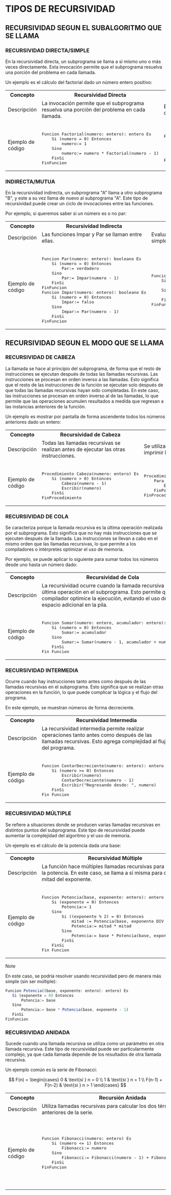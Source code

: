 # TIPOS DE RECURSIVIDAD

## RECURSIVIDAD SEGUN EL SUBALGORITMO QUE SE LLAMA
### RECURSIVIDAD DIRECTA/SIMPLE
En la recursividad directa, un subprograma se llama a sí mismo uno o más veces directamente. Esta invocación permite que el subprograma resuelva una porción del problema en cada llamada.

Un ejemplo es el cálculo del factorial dado un número entero positivo:
<table>
    <tr>
        <th>Concepto</th>
        <th>Recursividad Directa</th>
        <th>Iteración</th>
    </tr>
    <tr>
        <td>Descripción</td>
        <td>
            La invocación permite que el subprograma resuelva una porción del problema en cada llamada.
        </td>
        <td>
            En este enfoque, se utilizan iteraciones para calcular el factorial.
        </td>
    </tr>
    <tr>
        <td>Ejemplo de código</td>
        <td><br>
            <pre lang="js">
Funcion Factorial(numero: entero): entero Es
    Si (numero = 0) Entonces
        numero:= 1
    Sino
        numero:= numero * Factorial(numero - 1)
    FinSi
FinFuncion</pre>
        </td>
        <td><br>
            <pre lang="js">
Funcion Factorial(numero: entero): entero Es
    resultado:= 1
    Para (i desde 1 hasta numero) Hacer
        resultado:= resultado * i
    FinPara
FinFuncion</pre>
        </td>
    </tr>
</table>

### INDIRECTA/MUTUA
En la recursividad indirecta, un subprograma "A" llama a otro subprograma "B", y este a su vez llama de nuevo al subprograma "A". Este tipo de recursividad puede crear un ciclo de invocaciones entre las funciones.

Por ejemplo, si queremos saber si un número es o no par:
<table>
    <tr>
        <th>Concepto</th>
        <th>Recursividad Indirecta</th>
        <th>Acción Simple</th>
    </tr>
    <tr>
        <td>Descripción</td>
        <td>
            Las funciones Impar y Par se llaman entre ellas.
        </td>
        <td>
            Evaluación directa usando una condición simple.
        </td>
    </tr>
    <tr>
        <td>Ejemplo de código</td>
        <td><br>
            <pre lang="js">
Funcion Par(numero: entero): booleano Es
    Si (numero = 0) Entonces
        Par:= verdadero
    Sino
        Par:= Impar(numero - 1)
    FinSi
FinFuncion
Funcion Impar(numero: entero): booleano Es
    Si (numero = 0) Entonces
        Impar:= falso
    Sino
        Impar:= Par(numero - 1)
    FinSi
FinFuncion</pre>
        </td>
        <td><br>
            <pre lang="js">
Funcion Par(numero: entero): booleano Es
    Si ((numero MOD 2) = 0) Entonces
        Par:= verdadero
    Sino // (numero MOD 2 = 1)
        Par:= falso
    FinSi
FinFuncion</pre>
        </td>
    </tr>
</table>

## RECURSIVIDAD SEGUN EL MODO QUE SE LLAMA
### RECURSIVIDAD DE CABEZA
La llamada se hace al principio del subprograma, de forma que el resto de instrucciones se ejecutan después de todas las llamadas recursivas. Las instrucciones se procesan en orden inverso a las llamadas. Esto significa que el resto de las instrucciones de la función se ejecutan solo después de que todas las llamadas recursivas hayan sido completadas. En este caso, las instrucciones se procesan en orden inverso al de las llamadas, lo que permite que las operaciones acumulen resultados a medida que regresan a las instancias anteriores de la función.

Un ejemplo es mostrar por pantalla de forma ascendente todos los números anteriores dado un entero:
<table>
    <tr>
        <th>Concepto</th>
        <th>Recursividad de Cabeza</th>
        <th>Acción Simple</th>
    </tr>
    <tr>
        <td>Descripción</td>
        <td>
            Todas las llamadas recursivas se realizan antes de ejecutar las otras instrucciones.
        </td>
        <td>
            Se utiliza un ciclo manejado por contador para imprimir los números en orden ascendente.
        </td>
    </tr>
    <tr>
        <td>Ejemplo de código</td>
        <td><br>
            <pre lang="js">
Procedimiento Cabeza(numero: entero) Es
    Si (numero > 0) Entonces
        Cabeza(numero - 1)
        Escribir(numero)
    FinSi
FinProcedimiento</pre>
        </td>
        <td><br>
            <pre lang="js">
Procedimiento Listador_Ascendente(numero: entero) Es
    Para (i:= 1 hasta numero) Hacer
        Escribir(i)
    FinPara
FinProcedimiento</pre>
        </td>
    </tr>
</table>

### RECURSIVIDAD DE COLA
Se caracteriza porque la llamada recursiva es la última operación realizada por el subprograma. Esto significa que no hay más instrucciones que se ejecuten después de la llamada. Las instrucciones se llevan a cabo en el mismo orden que las llamadas recursivas, lo que permite a los compiladores o intérpretes optimizar el uso de memoria.

Por ejemplo, se puede aplicar lo siguiente para sumar todos los números desde uno hasta un número dado:
<table>
    <tr>
        <th>Concepto</th>
        <th>Recursividad de Cola</th>
        <th>Iteración</th>
    </tr>
    <tr>
        <td>Descripción</td>
        <td>
            La recursividad ocurre cuando la llamada recursiva es la última operación en el subprograma. Esto permite que el compilador optimice la ejecución, evitando el uso de espacio adicional en la pila.
        </td>
        <td>
            En este enfoque, se utilizan bucles para realizar lo mismo.
        </td>
    </tr>
    <tr>
        <td>Ejemplo de código</td>
        <td><br>
            <pre lang="js">
Funcion Sumar(numero: entero, acumulador: entero): entero
    Si (numero = 0) Entonces
        Sumar:= acumulador
    Sino
        Sumar:= Sumar(numero - 1, acumulador + numero)
    FinSi
Fin Funcion</pre>
        </td>
        <td><br>
            <pre lang="js">
Funcion Sumar(numero: entero): entero
    resultado:= 0
    Para (i:= 1 hasta numero) Hacer
        resultado:= resultado + i
    FinPara
    Sumar:= resultado
Fin Funcion</pre>
        </td>
    </tr>
</table>


### RECURSIVIDAD INTERMEDIA
Ocurre cuando hay instrucciones tanto antes como después de las llamadas recursivas en el subprograma. Esto significa que se realizan otras operaciones en la función, lo que puede complicar la lógica y el flujo del programa.

En este ejemplo, se muestran números de forma decreciente.

<table>
    <tr>
        <th>Concepto</th>
        <th>Recursividad Intermedia</th>
        <th>Iteración</th>
    </tr>
    <tr>
        <td>Descripción</td>
        <td>
            La recursividad intermedia permite realizar operaciones tanto antes como después de las llamadas recursivas. Esto agrega complejidad al flujo del programa.
        </td>
        <td>
            En este enfoque, se utilizan iteraciones para contar de forma decreciente desde un número dado hasta cero.
        </td>
    </tr>
    <tr>
        <td>Ejemplo de código</td>
        <td><br>
            <pre lang="js">
Funcion ContarDecreciente(numero: entero): entero Es
    Si (numero >= 0) Entonces
        Escribir(numero)
        ContarDecreciente(numero - 1)
        Escribir("Regresando desde: ", numero)
    FinSi
Fin Funcion</pre>
        </td>
        <td><br>
            <pre lang="js">
Procedimiento ContarDecreciente(numero: entero) Es
    Para (i:= numero hasta 0, -1) Hacer
        Escribir(i)
    FinPara
Fin Procedimiento</pre>
        </td>
    </tr>
</table>


### RECURSIVIDAD MÚLTIPLE
Se refiere a situaciones donde se producen varias llamadas recursivas en distintos puntos del subprograma. Este tipo de recursividad puede aumentar la complejidad del algoritmo y el uso de memoria.

Un ejemplo es el cálculo de la potencia dada una base:

<table>
    <tr>
        <th>Concepto</th>
        <th>Recursividad Múltiple</th>
        <th>Iteración</th>
    </tr>
    <tr>
        <td>Descripción</td>
        <td>
            La función hace múltiples llamadas recursivas para calcular la potencia. En este caso, se llama a sí misma para calcular la mitad del exponente.
        </td>
        <td>
            Utiliza ciclos para multiplicar la base por sí misma el número de veces indicado por el exponente.
        </td>
    </tr>
    <tr>
        <td>Ejemplo de código</td>
        <td><br>
            <pre lang="js">
Funcion Potencia(base, exponente: entero): entero Es
    Si (exponente = 0) Entonces
        Potencia:= 1
    Sino
        Si ((exponente % 2) = 0) Entonces
            mitad := Potencia(base, exponente DIV 2)
            Potencia:= mitad * mitad
        Sino
            Potencia:= base * Potencia(base, exponente - 1)
        FinSi
    FinSi
Fin Funcion</pre>
        </td>
        <td><br>
            <pre lang="js">
Funcion Potencia(base, exponente: entero): entero Es
    resultado:= 1
    Para (i desde 1 hasta exponente) Hacer
        resultado:= resultado * base
    Fin Para
    Potencia:= resultado
Fin Funcion</pre>
        </td>
    </tr>
</table>


> [!NOTE]
> En este caso, se podría resolver usando recursividad pero de manera más simple (sin ser múltiple):
> ```js
> Funcion Potencia((base, exponente: entero): entero) Es
>    Si (exponente = 0) Entonces
>        Potencia:= base
>    Sino
>        Potencia:= base * Potencia(base, exponente - 1)
>    FinSi
> FinFuncion
> ```

### RECURSIVIDAD ANIDADA
Sucede cuando una llamada recursiva se utiliza como un parámetro en otra llamada recursiva. Este tipo de recursividad puede ser particularmente complejo, ya que cada llamada depende de los resultados de otra llamada recursiva.

Un ejemplo común es la serie de Fibonacci: 

$$
F(n) =
\begin{cases}
0 & \text{si } n = 0 \\
1 & \text{si } n = 1 \\
F(n-1) + F(n-2) & \text{si } n > 1
\end{cases}
$$

<table>
    <tr>
        <th>Concepto</th>
        <th>Recursión Anidada</th>
        <th>Iteración</th>
    </tr>
    <tr>
        <td>Descripción</td>
        <td>
            Utiliza llamadas recursivas para calcular los dos términos anteriores de la serie.
        </td>
        <td>
            Utiliza un ciclo para calcular.
        </td>
    </tr>
    <tr>
        <td>Ejemplo de código</td>
        <td>
            <pre lang="js">
Funcion Fibonacci(numero: entero) Es
    Si (numero <= 1) Entonces
        Fibonacci:= numero
    Sino
        Fibonacci:= Fibonacci(numero - 1) + Fibonacci(numero - 2)
    FinSi
FinFuncion</pre>
        </td>
        <td>
            <pre lang="js">
Funcion Fibonacci(numero: entero): entero Es
    Si (numero <= 1) Entonces
        Fibonacci:= numero
    Sino
        anterior:= 0
        actual:= 1
        Para (i:= 2 hasta numero) Hacer
            siguiente:= anterior + actual
            anterior:= actual
            actual:= siguiente
        FinPara
    FinSi
Fin Funcion</pre>
        </td>
    </tr>
</table>
